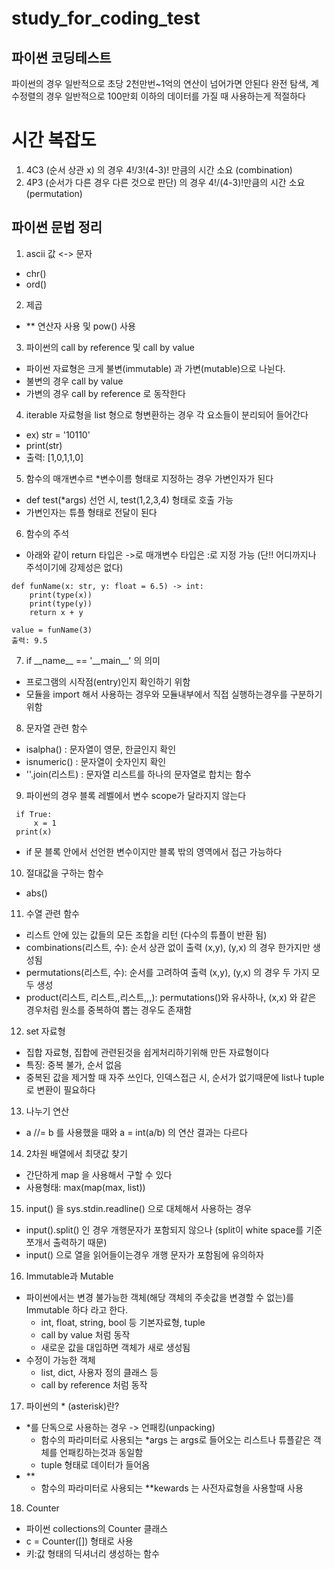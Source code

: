 # study_for_coding_test


파이썬 코딩테스트
----------
파이썬의 경우 일반적으로 초당 2천만번~1억의 연산이 넘어가면 안된다
완전 탐색, 계수정렬의 경우 일반적으로 100만회 이하의 데이터를 가질 때 사용하는게 적절하다

# 시간 복잡도
1. 4C3 (순서 상관 x) 의 경우 4!/3!(4-3)! 만큼의 시간 소요 (combination)
2. 4P3 (순서가 다른 경우 다른 것으로 판단) 의 경우 4!/(4-3)!만큼의 시간 소요 (permutation)

파이썬 문법 정리
----------
1. ascii 값 <-> 문자
 + chr()
 + ord()
2. 제곱
 + ** 연산자 사용 및 pow() 사용
3. 파이썬의 call by reference 및 call by value
 + 파이썬 자료형은 크게 불변(immutable) 과 가변(mutable)으로 나뉜다.
 + 불변의 경우 call by value
 + 가변의 경우 call by reference 로 동작한다
4. iterable 자료형을 list 형으로 형변환하는 경우 각 요소들이 분리되어 들어간다
 + ex) str = '10110' 
 + print(str)
 + 출력: [1,0,1,1,0]
5. 함수의 매개변수르 *변수이름 형태로 지정하는 경우 가변인자가 된다
 + def test(*args) 선언 시, test(1,2,3,4) 형태로 호출 가능
 + 가변인자는 튜플 형태로 전달이 된다
6. 함수의 주석
 + 아래와 같이 return 타입은 ->로 매개변수 타입은 :로 지정 가능 (단!! 어디까지나 주석이기에 강제성은 없다)
```
def funName(x: str, y: float = 6.5) -> int:
    print(type(x))
    print(type(y))
    return x + y

value = funName(3)
출력: 9.5
```
7. if \_\_name\_\_ == '\_\_main\_\_' 의 의미
 + 프로그램의 시작점(entry)인지 확인하기 위함
 + 모듈을 import 해서 사용하는 경우와 모듈내부에서 직접 실행하는경우를 구분하기 위함
 
8. 문자열 관련 함수 
 + isalpha() : 문자열이 영문, 한글인지 확인
 + isnumeric() : 문자열이 숫자인지 확인
 + ''.join(리스트) : 문자열 리스트를 하나의 문자열로 합치는 함수

9. 파이썬의 경우 블록 레벨에서 변수 scope가 달라지지 않는다
```
 if True:
     x = 1
 print(x)
```
 + if 문 블록 안에서 선언한 변수이지만 블록 밖의 영역에서 접근 가능하다

10. 절대값을 구하는 함수
+ abs()

11. 수열 관련 함수
+ 리스트 안에 있는 값들의 모든 조합을 리턴 (다수의 튜플이 반환 됨)
+ combinations(리스트, 수): 순서 상관 없이 출력 (x,y), (y,x) 의 경우 한가지만 생성됨
+ permutations(리스트, 수): 순서를 고려하여 출력 (x,y), (y,x) 의 경우 두 가지 모두 생성
+ product(리스트, 리스트,,리스트,,,): permutations()와 유사하나, (x,x) 와 같은 경우처럼 원소를 중복하여 뽑는 경우도 존재함

12. set 자료형
+ 집합 자료형, 집합에 관련된것을 쉽게처리하기위해 만든 자료형이다
+ 특징: 중복 불가, 순서 없음
+ 중복된 값을 제거할 때 자주 쓰인다, 인덱스접근 시, 순서가 없기때문에 list나 tuple 로 변환이 필요하다

13. 나누기 연산
+ a //= b 를 사용했을 때와 a = int(a/b) 의 연산 결과는 다르다

14. 2차원 배열에서 최댓값 찾기
+ 간단하게 map 을 사용해서 구할 수 있다
+ 사용형태: max(map(max, list))

15. input() 을 sys.stdin.readline() 으로 대체해서 사용하는 경우
+ input().split() 인 경우 개행문자가 포함되지 않으나 (split이 white space를 기준 쪼개서 출력하기 때문)
+ input() 으로 열을 읽어들이는경우 개행 문자가 포함됨에 유의하자

16. Immutable과 Mutable
+ 파이썬에서는 변경 불가능한 객체(해당 객체의 주솟값을 변경할 수 없는)를 Immutable 하다 라고 한다.
  + int, float, string, bool 등 기본자료형, tuple
  + call by value 처럼 동작
  + 새로운 값을 대입하면 객체가 새로 생성됨
+ 수정이 가능한 객체
  + list, dict, 사용자 정의 클래스 등
  + call by reference 처럼 동작
  

17. 파이썬의 * (asterisk)란?
+ *를 단독으로 사용하는 경우 -> 언패킹(unpacking)
  + 함수의 파라미터로 사용되는 *args 는 args로 들어오는 리스트나 튜플같은 객체를 언패킹하는것과 동일함
  + tuple 형태로 데이터가 들어옴
+ **
  + 함수의 파라미터로 사용되는 **kewards 는 사전자료형을 사용할때 사용

18. Counter
+ 파이썬 collections의 Counter 클래스
+ c = Counter([]) 형태로 사용
+ 키:값 형태의 딕셔너리 생성하는 함수